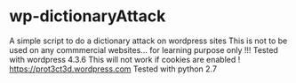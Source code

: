 # wp-dictionaryAttack
A simple script to do a dictionary attack on wordpress sites
This is not to be used on any commmercial websites... for learning purpose only !!!
Tested with wordpress 4.3.6
This will not work if cookies are enabled ! 
https://prot3ct3d.wordpress.com
Tested with python 2.7

